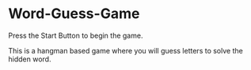 # Word-Guess-Game

Press the Start Button to begin the game.

This is a hangman based game where you will guess letters to solve the hidden word.

